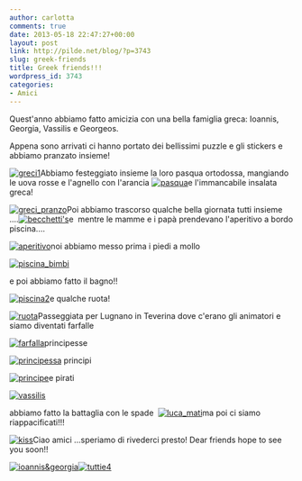 ```yaml
---
author: carlotta
comments: true
date: 2013-05-18 22:47:27+00:00
layout: post
link: http://pilde.net/blog/?p=3743
slug: greek-friends
title: Greek friends!!!
wordpress_id: 3743
categories:
- Amici
---
```


Quest'anno abbiamo fatto amicizia con una bella famiglia greca: Ioannis, Georgia, Vassilis e Georgeos.

Appena sono arrivati ci hanno portato dei bellissimi puzzle e gli stickers e abbiamo pranzato insieme!

[![greci1](http://pilde.net/blog/wp-content/uploads/2013/05/greci1.jpg)](http://pilde.net/blog/wp-content/uploads/2013/05/greci1.jpg)Abbiamo festeggiato insieme la loro pasqua ortodossa, mangiando le uova rosse e l'agnello con l'arancia
[![pasqua](http://pilde.net/blog/wp-content/uploads/2013/05/pasqua.jpg)](http://pilde.net/blog/wp-content/uploads/2013/05/pasqua.jpg)e l'immancabile insalata greca!

[![greci_pranzo](http://pilde.net/blog/wp-content/uploads/2013/05/greci_pranzo.jpg)](http://pilde.net/blog/wp-content/uploads/2013/05/greci_pranzo.jpg)Poi abbiamo trascorso qualche bella giornata tutti insieme ....[![becchetti's](http://pilde.net/blog/wp-content/uploads/2013/05/becchettis.jpg)](http://pilde.net/blog/wp-content/uploads/2013/05/becchettis.jpg)e  mentre le mamme e i papà prendevano l'aperitivo a bordo piscina....

[![aperitivo](http://pilde.net/blog/wp-content/uploads/2013/05/aperitivo.jpg)](http://pilde.net/blog/wp-content/uploads/2013/05/aperitivo.jpg)noi abbiamo messo prima i piedi a mollo

[![piscina_bimbi](http://pilde.net/blog/wp-content/uploads/2013/05/piscina_bimbi.jpg)](http://pilde.net/blog/wp-content/uploads/2013/05/piscina_bimbi.jpg)

e poi abbiamo fatto il bagno!!

[![piscina2](http://pilde.net/blog/wp-content/uploads/2013/05/piscina2.jpg)](http://pilde.net/blog/wp-content/uploads/2013/05/piscina2.jpg)e qualche ruota!

[![ruota](http://pilde.net/blog/wp-content/uploads/2013/05/ruota.jpg)](http://pilde.net/blog/wp-content/uploads/2013/05/ruota.jpg)Passeggiata per Lugnano in Teverina dove c'erano gli animatori e siamo diventati farfalle

[![farfalla](http://pilde.net/blog/wp-content/uploads/2013/05/farfalla.jpg)](http://pilde.net/blog/wp-content/uploads/2013/05/farfalla.jpg)principesse

[![principessa](http://pilde.net/blog/wp-content/uploads/2013/05/principessa.jpg)](http://pilde.net/blog/wp-content/uploads/2013/05/principessa.jpg) principi

[![principe](http://pilde.net/blog/wp-content/uploads/2013/05/principe.jpg)](http://pilde.net/blog/wp-content/uploads/2013/05/principe.jpg)e pirati

[![vassilis](http://pilde.net/blog/wp-content/uploads/2013/05/vassilis.jpg)](http://pilde.net/blog/wp-content/uploads/2013/05/vassilis.jpg)

abbiamo fatto la battaglia con le spade  [![luca_mati](http://pilde.net/blog/wp-content/uploads/2013/05/luca_mati1.jpg)](http://pilde.net/blog/wp-content/uploads/2013/05/luca_mati1.jpg)ma poi ci siamo riappacificati!!!

[![kiss](http://pilde.net/blog/wp-content/uploads/2013/05/kiss.jpg)](http://pilde.net/blog/wp-content/uploads/2013/05/kiss.jpg)Ciao amici ...speriamo di rivederci presto! Dear friends hope to see you soon!!

[![ioannis&georgia](http://pilde.net/blog/wp-content/uploads/2013/05/ioannisgeorgia.jpg)](http://pilde.net/blog/wp-content/uploads/2013/05/ioannisgeorgia.jpg)[![tuttie4](http://pilde.net/blog/wp-content/uploads/2013/05/tuttie4.jpg)](http://pilde.net/blog/wp-content/uploads/2013/05/tuttie4.jpg)
